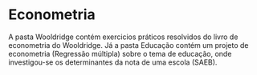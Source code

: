# Econometria
A pasta Wooldridge contém exercicios práticos resolvidos do livro de econometria do Wooldridge.
Já a pasta Educação contém um projeto de econometria (Regressão múltipla) sobre o tema de educação, onde investigou-se os determinantes da nota de uma escola (SAEB).
